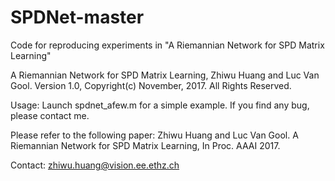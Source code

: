 # SPDNet-master
Code for reproducing experiments in "A Riemannian Network for SPD Matrix Learning"

A Riemannian Network for SPD Matrix Learning, Zhiwu Huang and Luc Van Gool. Version 1.0,  Copyright(c) November, 2017. All Rights Reserved.

Usage:
Launch spdnet_afew.m for a simple example.
If you find any bug, please contact me. 

Please refer to the following paper:
Zhiwu Huang and Luc Van Gool. A Riemannian Network for SPD Matrix Learning, In Proc. AAAI 2017.

Contact: zhiwu.huang@vision.ee.ethz.ch
